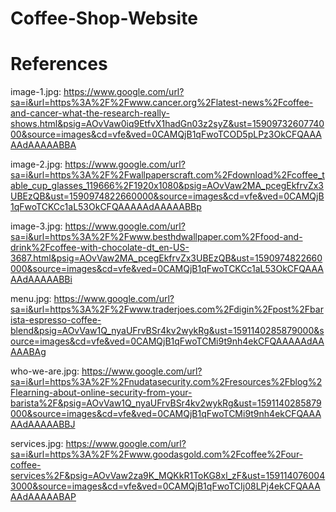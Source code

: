 # Coffee-Shop-Website

# References

image-1.jpg: https://www.google.com/url?sa=i&url=https%3A%2F%2Fwww.cancer.org%2Flatest-news%2Fcoffee-and-cancer-what-the-research-really-shows.html&psig=AOvVaw0iq9EtfvX1hadGn03z2syZ&ust=1590973260774000&source=images&cd=vfe&ved=0CAMQjB1qFwoTCOD5pLPz3OkCFQAAAAAdAAAAABBA

image-2.jpg: https://www.google.com/url?sa=i&url=https%3A%2F%2Fwallpaperscraft.com%2Fdownload%2Fcoffee_table_cup_glasses_119666%2F1920x1080&psig=AOvVaw2MA_pcegEkfrvZx3UBEzQB&ust=1590974822660000&source=images&cd=vfe&ved=0CAMQjB1qFwoTCKCc1aL53OkCFQAAAAAdAAAAABBp

image-3.jpg: https://www.google.com/url?sa=i&url=https%3A%2F%2Fwww.besthdwallpaper.com%2Ffood-and-drink%2Fcoffee-with-chocolate-dt_en-US-3687.html&psig=AOvVaw2MA_pcegEkfrvZx3UBEzQB&ust=1590974822660000&source=images&cd=vfe&ved=0CAMQjB1qFwoTCKCc1aL53OkCFQAAAAAdAAAAABBi

menu.jpg: https://www.google.com/url?sa=i&url=https%3A%2F%2Fwww.traderjoes.com%2Fdigin%2Fpost%2Fbarista-espresso-coffee-blend&psig=AOvVaw1Q_nyaUFrvBSr4kv2wykRg&ust=1591140285879000&source=images&cd=vfe&ved=0CAMQjB1qFwoTCMi9t9nh4ekCFQAAAAAdAAAAABAg

who-we-are.jpg: https://www.google.com/url?sa=i&url=https%3A%2F%2Fnudatasecurity.com%2Fresources%2Fblog%2Flearning-about-online-security-from-your-barista%2F&psig=AOvVaw1Q_nyaUFrvBSr4kv2wykRg&ust=1591140285879000&source=images&cd=vfe&ved=0CAMQjB1qFwoTCMi9t9nh4ekCFQAAAAAdAAAAABBJ

services.jpg: https://www.google.com/url?sa=i&url=https%3A%2F%2Fwww.goodasgold.com%2Fcoffee%2Four-coffee-services%2F&psig=AOvVaw2za9K_MQKkR1ToKG8xl_zF&ust=1591140760043000&source=images&cd=vfe&ved=0CAMQjB1qFwoTCIj08LPj4ekCFQAAAAAdAAAAABAP
